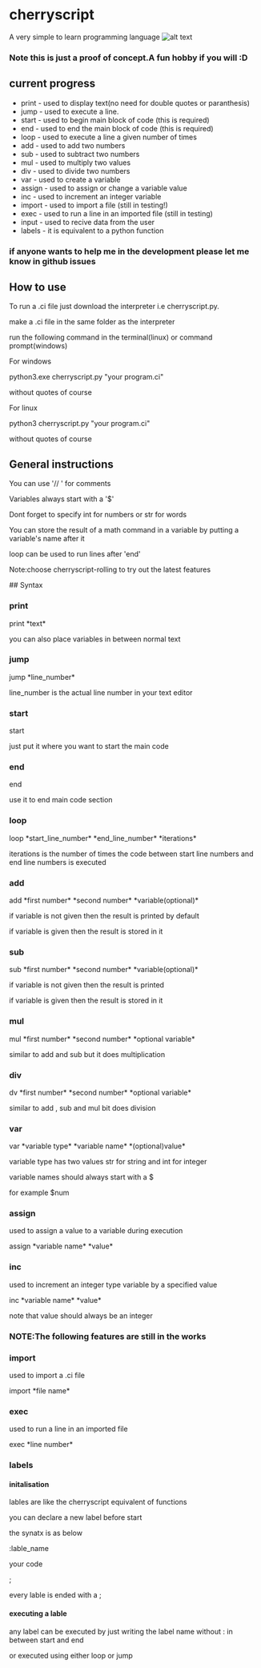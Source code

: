 # cherryscript
A very simple to learn programming language
![alt text](https://github.com/linux-dev-arch/cherryscript/blob/main/cherry-script.png)
### Note this is just a proof of concept.A fun hobby if you will :D
## current progress
* print - used to display text(no need for double quotes or paranthesis)
* jump - used to execute a line.
* start - used to begin main block of code (this is required)
* end - used to end the main block of code (this is required)
* loop - used to execute a line a given number of times
* add - used to add two numbers
* sub - used to subtract two numbers
* mul - used to multiply two values
* div - used to divide two numbers
* var - used to create a variable
* assign - used to assign or change a variable value
* inc - used to increment an integer variable
* import - used to import a file (still in testing!)
* exec - used to run a line in an imported file (still in testing)
* input - used to recive data from the user
* labels - it is equivalent to a python function
 ### if anyone wants to help me in the development please let me know in github issues
 ## How to use
<p>To run a .ci file just download the interpreter i.e cherryscript.py.
<p>make a .ci file in the same folder as the interpreter
<p>run the following command in the terminal(linux) or command prompt(windows)
<p>For windows
<p>python3.exe cherryscript.py "your program.ci"
<p>without quotes of course</p>
<p>For linux
<p>python3 cherryscript.py "your program.ci"
<p>without quotes of course</p>
 
 ## General instructions
<p> You can use '// ' for comments
<p> Variables always start with a '$'</p>
<p> Dont forget to specify int for numbers or str for words
<p> You can store the result of a math command in a variable by putting a variable's name after it
<p>loop can be used to run lines after 'end'</p>
<p>Note:choose cherryscript-rolling to try out the latest features</p>
## Syntax

### print
<p> print *text* </p>
<p> you can also place variables in between normal text</p>

### jump 
<p>jump *line_number*</p>
<p>line_number is the actual line number in your text editor</p>

### start
<p>start</p>
<p>just put it where you want to start the main code</p>

### end
<p>end</p>
<p>use it to end main code section</p>

### loop
<p>loop *start_line_number* *end_line_number* *iterations*</p>
<p>iterations is the number of times the code between start line numbers and end line numbers is executed</p>

### add
<p>add *first number* *second number* *variable(optional)*</p>
<p>if variable is not given then the result is printed by default</p>
<p>if variable is given then the result is stored in it</p>

### sub
<p> sub *first number* *second number* *variable(optional)*</p>
<p>if variable is not given then the result is printed </p>
<p>if variable is given then the result is stored in it</p>

### mul
<p>mul *first number* *second number* *optional variable*</p>
<p>similar to add and sub but it does multiplication</p>

### div
<p>dv *first number* *second number* *optional variable*</p>
<p>similar to add , sub and mul bit does division</p>

### var
<p>var *variable type* *variable name* *(optional)value*</p>
<p>variable type has two values str for string and int for integer</p>
<p>variable names should always start with a $</p>
<p>for example $num</p>

### assign
<p>used to assign a value to a variable during execution</p>
<p>assign *variable name* *value*</p>

### inc
<p>used to increment an integer type variable by a specified value</p>
<p>inc *variable name* *value*</p>
<p>note that value should always be an integer</p>

### NOTE:The following features are still in the works

### import

<p>used to import a .ci file</p>
<p>import *file name*</p>

### exec
<p>used to run a line in an imported file</p>
<p>exec *line number*</p>

### labels

#### initalisation
<p>lables are like the cherryscript equivalent of functions</p>
<p>you can declare a new label before start</p>
<p>the synatx is as below</p>
<p>:lable_name</p>
<p>your code</p>
<p>;</p>
<p></p>
<p>every lable is ended with a ;</p>

#### executing a lable
<p>any label can be executed by just writing the label name without : in between start and end </p>
<p>or executed using either loop or jump</p>
